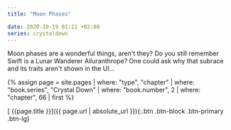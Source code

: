 ```yaml
---
title: "Moon Phases"

date: 2020-10-19 01:11 +02:00
series: crystaldown
---
```

Moon phases are a wonderful things, aren't they?
Do you still remember Swift is a Lunar Wanderer Ailuranthrope?
One could ask why that subrace and its traits aren't shown in the UI…

{% assign page = site.pages
  | where: "type", "chapter"
  | where: "book.series", "Crystal Down"
  | where: "book.number", 2
  | where: "chapter", 66
  | first %}

[ {{page.title }}]({{ page.url | absolute_url }}){:.btn .btn-block .btn-primary .btn-lg}
<!--more-->
